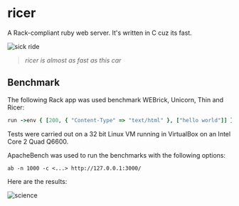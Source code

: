 # ricer

A Rack-compliant ruby web server. It's written in C cuz its fast.

![sick ride](http://i.imgur.com/HnPbK.jpg)

> *ricer is almost as fast as this car*

## Benchmark

The following Rack app was used benchmark WEBrick, Unicorn, Thin and Ricer:

```ruby
run ->env { [200, { "Content-Type" => "text/html" }, ["hello world"]] }
```

Tests were carried out on a 32 bit Linux VM running in VirtualBox on an Intel Core 2 Quad Q6600.

ApacheBench was used to run the benchmarks with the following options:

    ab -n 1000 -c <...> http://127.0.0.1:3000/

Here are the results:

![science](http://i.imgur.com/IEsUr.png)

